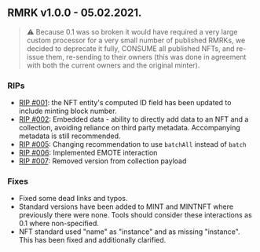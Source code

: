 ## RMRK v1.0.0 - 05.02.2021.

> ⚠ Because 0.1 was so broken it would have required a very large custom processor for a very small
> number of published RMRKs, we decided to deprecate it fully, CONSUME all published NFTs, and
> re-issue them, re-sending to their owners (this was done in agreement with both the current owners
> and the original minter).

### RIPs

- [RIP #001](https://github.com/Swader/rmrk-spec/issues/2): the NFT entity's computed ID field has
  been updated to include minting block number.
- [RIP #002](https://github.com/Swader/rmrk-spec/issues/3): Embedded data - ability to directly add
  data to an NFT and a collection, avoiding reliance on third party metadata. Accompanying metadata
  is still recommended.
- [RIP #005](https://github.com/Swader/rmrk-spec/issues/6): Changing recommendation to use
  `batchAll` instead of `batch`
- [RIP #006](https://github.com/Swader/rmrk-spec/issues/10): Implemented EMOTE interaction
- [RIP #007](https://github.com/Swader/rmrk-spec/issues/13): Removed version from collection payload

### Fixes

- Fixed some dead links and typos.
- Standard versions have been added to MINT and MINTNFT where previously there were none. Tools
  should consider these interactions as 0.1 where non-specified.
- NFT standard used "name" as "instance" and as missing "instance". This has been fixed and
  additionally clarified.
